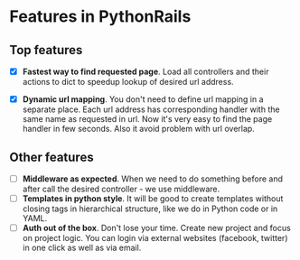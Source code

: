 Features in PythonRails
===


Top features
---

- [x] **Fastest way to find requested page**. Load all controllers and their actions to dict to speedup lookup of desired url address.
- [x] **Dynamic url mapping**. You don't need to define url mapping in a separate place. Each url address has corresponding handler with the same name as requested in url. Now it's very easy to find the page handler in few seconds. Also it avoid problem with url overlap.


Other features
---

- [ ] **Middleware as expected**. When we need to do something before and after call the desired controller - we use middleware.
- [ ] **Templates in python style**. It will be good to create templates without closing tags in hierarchical structure, like we do in Python code or in YAML.
- [ ] **Auth out of the box**. Don't lose your time. Create new project and focus on project logic. You can login via external websites (facebook, twitter) in one click as well as via email.
